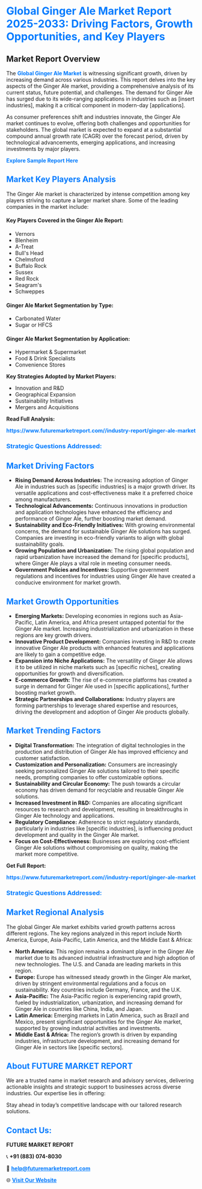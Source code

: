 <h1 style="color: #007BFF;">Global Ginger Ale Market Report 2025-2033: Driving Factors, Growth Opportunities, and Key Players</h1>

<section id="overview">
<h2>Market Report Overview</h2>
<p>The <a href="https://www.futuremarketreport.com//industry-report/ginger-ale-market" style="color: #007BFF; text-decoration: none;"><strong>Global Ginger Ale Market</strong></a> is witnessing significant growth, driven by increasing demand across various industries. This report delves into the key aspects of the Ginger Ale market, providing a comprehensive analysis of its current status, future potential, and challenges. The demand for Ginger Ale has surged due to its wide-ranging applications in industries such as [insert industries], making it a critical component in modern-day [applications].</p>
<p>As consumer preferences shift and industries innovate, the Ginger Ale market continues to evolve, offering both challenges and opportunities for stakeholders. The global market is expected to expand at a substantial compound annual growth rate (CAGR) over the forecast period, driven by technological advancements, emerging applications, and increasing investments by major players.</p>
</section>

<section id="overview">
<p><a href="https://www.futuremarketreport.com//request-sample/reportId=60255" style="color: #007BFF; text-decoration: none;"><strong>Explore Sample Report Here</strong></a></p>
</section>

<section id="key-players">
<h2 style="color: #007BFF;">Market Key Players Analysis</h2>
<p>The Ginger Ale market is characterized by intense competition among key players striving to capture a larger market share. Some of the leading companies in the market include:</p>
<h4>Key Players Covered in the Ginger Ale Report:</h4>
<ul><li>Vernors</li><li>Blenheim</li><li>A-Treat</li><li>Bull&#039;s Head</li><li>Chelmsford</li><li>Buffalo Rock</li><li>Sussex</li><li>Red Rock</li><li>Seagram&#039;s</li><li>Schweppes</li></ul>
<h4>Ginger Ale Market Segmentation by Type:</h4>
<ul><li>Carbonated Water</li><li>Sugar or HFCS</li></ul>

<h4>Ginger Ale Market Segmentation by Application:</h4>
<ul><li>Hypermarket &amp; Supermarket</li><li>Food &amp; Drink Specialists</li><li>Convenience Stores</li></ul>
<p><strong>Key Strategies Adopted by Market Players:</strong></p>
<ul>
<li>Innovation and R&D</li>
<li>Geographical Expansion</li>
<li>Sustainability Initiatives</li>
<li>Mergers and Acquisitions</li>
</ul>
</section>

<section>
<p><strong>Read Full Analysis: </strong></p><a href="https://www.futuremarketreport.com//industry-report/ginger-ale-market" style="color: #007BFF; text-decoration: none;"><strong>https://www.futuremarketreport.com//industry-report/ginger-ale-market</strong></a>
<h3 style="color: #007BFF;">Strategic Questions Addressed:</h3>
</section>

<section id="driving-factors">
<h2 style="color: #007BFF;">Market Driving Factors</h2>
<ul>
<li><strong>Rising Demand Across Industries:</strong> The increasing adoption of Ginger Ale in industries such as [specific industries] is a major growth driver. Its versatile applications and cost-effectiveness make it a preferred choice among manufacturers.</li>
<li><strong>Technological Advancements:</strong> Continuous innovations in production and application technologies have enhanced the efficiency and performance of Ginger Ale, further boosting market demand.</li>
<li><strong>Sustainability and Eco-Friendly Initiatives:</strong> With growing environmental concerns, the demand for sustainable Ginger Ale solutions has surged. Companies are investing in eco-friendly variants to align with global sustainability goals.</li>
<li><strong>Growing Population and Urbanization:</strong> The rising global population and rapid urbanization have increased the demand for [specific products], where Ginger Ale plays a vital role in meeting consumer needs.</li>
<li><strong>Government Policies and Incentives:</strong> Supportive government regulations and incentives for industries using Ginger Ale have created a conducive environment for market growth.</li>
</ul>
</section>

<section id="growth-opportunities">
<h2 style="color: #007BFF;">Market Growth Opportunities</h2>
<ul>
<li><strong>Emerging Markets:</strong> Developing economies in regions such as Asia-Pacific, Latin America, and Africa present untapped potential for the Ginger Ale market. Increasing industrialization and urbanization in these regions are key growth drivers.</li>
<li><strong>Innovative Product Development:</strong> Companies investing in R&D to create innovative Ginger Ale products with enhanced features and applications are likely to gain a competitive edge.</li>
<li><strong>Expansion into Niche Applications:</strong> The versatility of Ginger Ale allows it to be utilized in niche markets such as [specific niches], creating opportunities for growth and diversification.</li>
<li><strong>E-commerce Growth:</strong> The rise of e-commerce platforms has created a surge in demand for Ginger Ale used in [specific applications], further boosting market growth.</li>
<li><strong>Strategic Partnerships and Collaborations:</strong> Industry players are forming partnerships to leverage shared expertise and resources, driving the development and adoption of Ginger Ale products globally.</li>
</ul>
</section>

<section id="trending-factors">
<h2 style="color: #007BFF;">Market Trending Factors</h2>
<ul>
<li><strong>Digital Transformation:</strong> The integration of digital technologies in the production and distribution of Ginger Ale has improved efficiency and customer satisfaction.</li>
<li><strong>Customization and Personalization:</strong> Consumers are increasingly seeking personalized Ginger Ale solutions tailored to their specific needs, prompting companies to offer customizable options.</li>
<li><strong>Sustainability and Circular Economy:</strong> The push towards a circular economy has driven demand for recyclable and reusable Ginger Ale solutions.</li>
<li><strong>Increased Investment in R&D:</strong> Companies are allocating significant resources to research and development, resulting in breakthroughs in Ginger Ale technology and applications.</li>
<li><strong>Regulatory Compliance:</strong> Adherence to strict regulatory standards, particularly in industries like [specific industries], is influencing product development and quality in the Ginger Ale market.</li>
<li><strong>Focus on Cost-Effectiveness:</strong> Businesses are exploring cost-efficient Ginger Ale solutions without compromising on quality, making the market more competitive.</li>
</ul>
</section>

<section>
<p><strong>Get Full Report: </strong></p><a href="https://www.futuremarketreport.com//industry-report/ginger-ale-market" style="color: #007BFF; text-decoration: none;"><strong>https://www.futuremarketreport.com//industry-report/ginger-ale-market</strong></a>
<h3 style="color: #007BFF;">Strategic Questions Addressed:</h3>
</section>


<section id="regional-analysis">
<h2 style="color: #007BFF;">Market Regional Analysis</h2>
<p>The global Ginger Ale market exhibits varied growth patterns across different regions. The key regions analyzed in this report include North America, Europe, Asia-Pacific, Latin America, and the Middle East & Africa:</p>
<ul>
<li><strong>North America:</strong> This region remains a dominant player in the Ginger Ale market due to its advanced industrial infrastructure and high adoption of new technologies. The U.S. and Canada are leading markets in this region.</li>
<li><strong>Europe:</strong> Europe has witnessed steady growth in the Ginger Ale market, driven by stringent environmental regulations and a focus on sustainability. Key countries include Germany, France, and the U.K.</li>
<li><strong>Asia-Pacific:</strong> The Asia-Pacific region is experiencing rapid growth, fueled by industrialization, urbanization, and increasing demand for Ginger Ale in countries like China, India, and Japan.</li>
<li><strong>Latin America:</strong> Emerging markets in Latin America, such as Brazil and Mexico, present significant opportunities for the Ginger Ale market, supported by growing industrial activities and investments.</li>
<li><strong>Middle East & Africa:</strong> The region’s growth is driven by expanding industries, infrastructure development, and increasing demand for Ginger Ale in sectors like [specific sectors].</li>
</ul>
</section>

<footer>
<h2 style="color: #007BFF;">About FUTURE MARKET REPORT</h2>
<p>We are a trusted name in market research and advisory services, delivering actionable insights and strategic support to businesses across diverse industries. Our expertise lies in offering:</p>

<p>Stay ahead in today’s competitive landscape with our tailored research solutions.</p>

<h2 style="color: #007BFF;">Contact Us:</h2>
<p><strong>FUTURE MARKET REPORT</strong></p>
<p>📞 <strong>+91 (883) 074-8030</strong></p>
<p>📧 <strong><a href="mailto:help@futuremarketreport.com" style="color: #007BFF;">help@futuremarketreport.com</a></strong></p>
<p>🌐 <strong><a href="https://www.futuremarketreport.com/" style="color: #007BFF;">Visit Our Website</a></strong></p>
</footer>